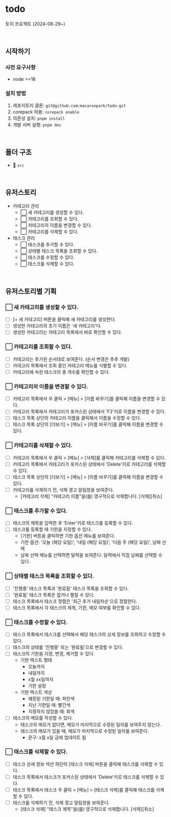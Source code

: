 # todo

토이 프로젝트 (2024-08-29~)

<br />

## 시작하기

### 사전 요구사항

- node >=18

### 설치 방법

1. 레포지토리 클론: `git@github.com:macaronpark/todo.git`
2. corepack 허용: `corepack enable`
3. 의존성 설치: `pnpm install`
4. 개발 서버 실행: `pnpm dev`

<br />

## 폴더 구조

- 📂 `src`

<br />

## 유저스토리

- 카테고리 관리
  - ⬜ 새 카테고리를 생성할 수 있다.
  - ⬜ 카테고리를 조회할 수 있다.
  - ⬜ 카테고리의 이름을 변경할 수 있다.
  - ⬜ 카테고리를 삭제할 수 있다.
- 태스크 관리
  - ⬜ 태스크를 추가할 수 있다.
  - ⬜ 상태별 태스크 목록을 조회할 수 있다.
  - ⬜ 태스크를 수정할 수 있다.
  - ⬜ 태스크를 삭제할 수 있다.

<br />

## 유저스토리별 기획

### ⬜ 새 카테고리를 생성할 수 있다.

- [ ] [+ 새 카테고리] 버튼을 클릭해 새 카테고리를 생성한다.
- [ ] 생성한 카테고리의 초기 이름은 '새 카테고리'다.
- [ ] 생성한 카테고리는 카테고리 목록에서 바로 확인할 수 있다.

### ⬜ 카테고리를 조회할 수 있다.

- [ ] 카테고리는 추가된 순서대로 보여준다. (순서 변경은 추후 개발)
- [ ] 카테고리 목록에서 조회 중인 카테고리 메뉴를 식별할 수 있다.
- [ ] 카테고리에 속한 태스크의 총 개수를 확인할 수 있다.

### ⬜ 카테고리의 이름을 변경할 수 있다.

- [ ] 카테고리 목록에서 우 클릭 > [메뉴] > [이름 바꾸기]를 클릭해 이름을 변경할 수 있다.
- [ ] 카테고리 목록에서 카테고리가 포커스된 상태에서 'F2'키로 이름을 변경할 수 있다.
- [ ] 태스크 목록 상단의 카테고리 이름을 클릭해서 이름을 수정할 수 있다.
- [ ] 태스크 목록 상단의 [더보기] > [메뉴] > [이름 바꾸기]를 클릭해 이름을 변경할 수 있다.

### ⬜ 카테고리를 삭제할 수 있다.

- [ ] 카테고리 목록에서 우 클릭 > [메뉴] > [삭제]를 클릭해 카테고리를 삭제할 수 있다.
- [ ] 카테고리 목록에서 카테고리가 포커스된 상태에서 'Delete'키로 카테고리를 삭제할 수 있다.
- [ ] 태스크 목록 상단의 [더보기] > [메뉴] > [이름 바꾸기]를 클릭해 이름을 변경할 수 있다.
- [ ] 카테고리를 삭제하기 전, 삭제 경고 알림창을 보여준다.
  - [카테고리 삭제] "카테고리 이름"을(를) 영구적으로 삭제합니다. [삭제][취소]

### ⬜ 태스크를 추가할 수 있다.

- [ ] 태스크의 제목을 입력한 후 'Enter'키로 태스크를 등록할 수 있다.
- [ ] 태스크를 등록할 때 기한을 지정할 수 있다.
  - [기한] 버튼을 클릭하면 기한 옵션 메뉴를 보여준다.
  - 기한 옵션: '오늘 (해당 요일)', '내일 (해당 요일)', '다음 주 (해당 요일)', 날짜 선택
  - 날짜 선택 메뉴를 선택하면 달력을 보여준다. 달력에서 직접 날짜를 선택할 수 있다.

### ⬜ 상태별 태스크 목록을 조회할 수 있다.

- [ ] '진행중' 태스크 목록과 '완료됨' 태스크 목록을 조회할 수 있다.
- [ ] '완료됨' 태스크 목록은 접거나 펼칠 수 있다.
- [ ] 태스크 목록에서 태스크 정렬은 '최근 추가 내림차순'으로 정렬한다.
- [ ] 태스크 목록에서 각 태스크의 제목, 기한, 메모 여부를 확인할 수 있다.

### ⬜ 태스크를 수정할 수 있다.

- [ ] 태스크 목록에서 태스크를 선택해서 해당 태스크의 상세 정보를 조회하고 수정할 수 있다.
- [ ] 태스크의 상태를 '진행중' 또는 '완료됨'으로 변경할 수 있다.
- [ ] 태스크의 기한을 지정, 변경, 제거할 수 있다.
  - 기한 텍스트 형태
    - 오늘까지
    - 내일까지
    - x월 xx일까지
    - 기한 설정
  - 기한 텍스트 색상
    - 예정된 기한일 때: 파란색
    - 지난 기한일 때: 빨간색
    - 지정하지 않았을 때: 회색
- [ ] 태스크의 메모를 작성할 수 있다.
  - 태스크의 메모가 없다면, 메모가 마지막으로 수정된 일자를 보여주지 않는다.
  - 태스크의 메모가 있을 때, 메모가 마지막으로 수정된 일자를 보여준다.
    - 문구: x월 x일 금에 업데이트 됨

### ⬜ 태스크를 삭제할 수 있다.

- [ ] 태스크 상세 정보 섹션 하단의 [태스크 삭제] 버튼을 클릭해 태스크를 삭제할 수 있다.
- [ ] 태스크 목록에서 태스크가 포커스된 상태에서 'Delete'키로 태스크를 삭제할 수 있다.
- [ ] 태스크 목록에서 태스크 우 클릭 > [메뉴] > [태스크 삭제]를 클릭해 태스크를 삭제할 수 있다.
- [ ] 태스크를 삭제하기 전, 삭제 경고 알림창을 보여준다.
  - [태스크 삭제] "태스크 제목"을(를) 영구적으로 삭제합니다. [삭제][취소]

